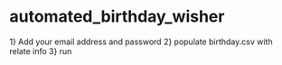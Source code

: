 # automated_birthday_wisher

  1}  Add your email address and password
  2}  populate birthday.csv with relate info
  3}  run
